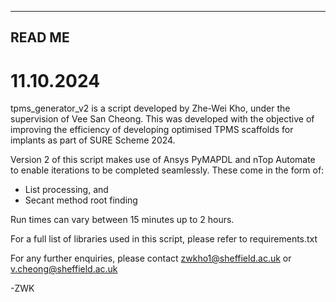 --------------------
READ ME
--------------------
# 11.10.2024

tpms_generator_v2 is a script developed by Zhe-Wei Kho, under the supervision of Vee San Cheong. This was developed with the objective of improving the efficiency of developing optimised TPMS scaffolds for implants as part of SURE Scheme 2024.

Version 2 of this script makes use of Ansys PyMAPDL and nTop Automate to enable iterations to be completed seamlessly. These come in the form of:
- List processing, and
- Secant method root finding

Run times can vary between 15 minutes up to 2 hours.

For a full list of libraries used in this script, please refer to requirements.txt

For any further enquiries, please contact zwkho1@sheffield.ac.uk or v.cheong@sheffield.ac.uk

-ZWK